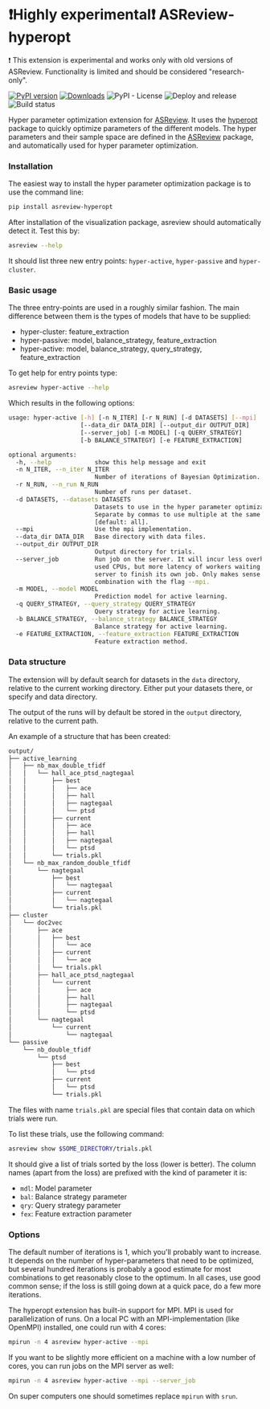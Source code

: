 # ❗Highly experimental❗ ASReview-hyperopt

❗ This extension is experimental and works only with old versions of ASReview. Functionality is limited and should be considered "research-only".

[![PyPI version](https://badge.fury.io/py/asreview-hyperopt.svg)](https://badge.fury.io/py/asreview-hyperopt) [![Downloads](https://pepy.tech/badge/asreview-hyperopt)](https://pepy.tech/project/asreview-hyperopt) ![PyPI - License](https://img.shields.io/pypi/l/asreview-hyperopt) ![Deploy and release](https://github.com/asreview/asreview-hyperopt/workflows/Deploy%20and%20release/badge.svg) ![Build status](https://github.com/asreview/asreview-hyperopt/workflows/test-suite/badge.svg)

Hyper parameter optimization extension for 
[ASReview](https://github.com/asreview/asreview). It uses the 
[hyperopt](https://github.com/hyperopt/hyperopt) package to quickly optimize parameters
of the different models. The hyper parameters and their sample space are defined in the
[ASReview](https://github.com/asreview/asreview) package, and 
automatically used for hyper parameter optimization.

### Installation

The easiest way to install the hyper parameter optimization package is to use the command line:

``` bash
pip install asreview-hyperopt
```

After installation of the visualization package, asreview should automatically detect it.
Test this by:

```bash
asreview --help
```

It should list three new entry points: `hyper-active`, `hyper-passive` and `hyper-cluster`.

### Basic usage

The three entry-points are used in a roughly similar fashion. The main difference between them is
the types of models that have to be supplied:

- hyper-cluster: feature_extraction
- hyper-passive: model, balance\_strategy, feature\_extraction
- hyper-active: model, balance\_strategy, query\_strategy, feature\_extraction


To get help for entry points type:

```bash
asreview hyper-active --help
```

Which results in the following options:

```bash
usage: hyper-active [-h] [-n N_ITER] [-r N_RUN] [-d DATASETS] [--mpi]
                    [--data_dir DATA_DIR] [--output_dir OUTPUT_DIR]
                    [--server_job] [-m MODEL] [-q QUERY_STRATEGY]
                    [-b BALANCE_STRATEGY] [-e FEATURE_EXTRACTION]

optional arguments:
  -h, --help            show this help message and exit
  -n N_ITER, --n_iter N_ITER
                        Number of iterations of Bayesian Optimization.
  -r N_RUN, --n_run N_RUN
                        Number of runs per dataset.
  -d DATASETS, --datasets DATASETS
                        Datasets to use in the hyper parameter optimization
                        Separate by commas to use multiple at the same time
                        [default: all].
  --mpi                 Use the mpi implementation.
  --data_dir DATA_DIR   Base directory with data files.
  --output_dir OUTPUT_DIR
                        Output directory for trials.
  --server_job          Run job on the server. It will incur less overhead of
                        used CPUs, but more latency of workers waiting for the
                        server to finish its own job. Only makes sense in
                        combination with the flag --mpi.
  -m MODEL, --model MODEL
                        Prediction model for active learning.
  -q QUERY_STRATEGY, --query_strategy QUERY_STRATEGY
                        Query strategy for active learning.
  -b BALANCE_STRATEGY, --balance_strategy BALANCE_STRATEGY
                        Balance strategy for active learning.
  -e FEATURE_EXTRACTION, --feature_extraction FEATURE_EXTRACTION
                        Feature extraction method.

```

### Data structure

The extension will by default search for datasets in the `data` directory, relative to the current
working directory. Either put your datasets there, or specify and data directory.

The output of the runs will by default be stored in the `output` directory, relative to
the current path.

An example of a structure that has been created:

```bash
output/
├── active_learning
│   ├── nb_max_double_tfidf
│   │   └── hall_ace_ptsd_nagtegaal
│   │       ├── best
│   │       │   ├── ace
│   │       │   ├── hall
│   │       │   ├── nagtegaal
│   │       │   └── ptsd
│   │       ├── current
│   │       │   ├── ace
│   │       │   ├── hall
│   │       │   ├── nagtegaal
│   │       │   └── ptsd
│   │       └── trials.pkl
│   └── nb_max_random_double_tfidf
│       └── nagtegaal
│           ├── best
│           │   └── nagtegaal
│           ├── current
│           │   └── nagtegaal
│           └── trials.pkl
├── cluster
│   └── doc2vec
│       ├── ace
│       │   ├── best
│       │   │   └── ace
│       │   ├── current
│       │   │   └── ace
│       │   └── trials.pkl
│       ├── hall_ace_ptsd_nagtegaal
│       │   └── current
│       │       ├── ace
│       │       ├── hall
│       │       ├── nagtegaal
│       │       └── ptsd
│       └── nagtegaal
│           └── current
│               └── nagtegaal
└── passive
    └── nb_double_tfidf
        └── ptsd
            ├── best
            │   └── ptsd
            ├── current
            │   └── ptsd
            └── trials.pkl
```

The files with name `trials.pkl` are special files that contain data on which trials were run.

To list these trials, use the following command:

```bash
asreview show $SOME_DIRECTORY/trials.pkl
```

It should give a list of trials sorted by the loss (lower is better). The column names (apart
from the loss) are prefixed with the kind of parameter it is:

- `mdl`: Model parameter
- `bal`: Balance strategy parameter
- `qry`: Query strategy parameter
- `fex`: Feature extraction parameter

### Options

The default number of iterations is 1, which you'll probably want to increase. It depends on the
number of hyper-parameters that need to be optimized, but several hundred iterations is probably
a good estimate for most combinations to get reasonably close to the optimum. In all cases,
use good common sense; if the loss is still going down at a quick pace, do a few more iterations.

The hyperopt extension has built-in support for MPI. MPI is used for parallelization of runs. On
a local PC with an MPI-implementation (like OpenMPI) installed, one could run with 4 cores:

```bash
mpirun -n 4 asreview hyper-active --mpi
```

If you want to be slightly more efficient on a machine with a low number of cores, you can run
jobs on the MPI server as well:

```bash
mpirun -n 4 asreview hyper-active --mpi --server_job
```

On super computers one should sometimes replace `mpirun` with `srun`.

